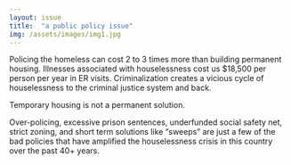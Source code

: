 ```yaml
---
layout: issue
title:  "a public policy issue"
img: /assets/images/img1.jpg
---
```

Policing the homeless can cost 2 to 3 times more than building permanent housing.
Illnesses associated with houselessness cost us $18,500 per person per year in ER visits.
Criminalization creates a vicious cycle of houselessness to the criminal justice system and back.

Temporary housing is not a permanent solution.

Over-policing, excessive prison sentences, underfunded social safety net, strict zoning, and short term solutions like “sweeps” are just a few of the bad policies that have amplified the houselessness crisis in this country over the past 40+ years.
